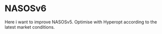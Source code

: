 # NASOSv6

Here i want to improve NASOSv5. Optimise with Hyperopt according to the latest market conditions.
